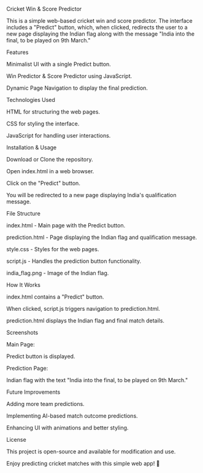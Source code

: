 Cricket Win & Score Predictor

This is a simple web-based cricket win and score predictor. The interface includes a "Predict" button, which, when clicked, redirects the user to a new page displaying the Indian flag along with the message "India into the final, to be played on 9th March."

Features

Minimalist UI with a single Predict button.

Win Predictor & Score Predictor using JavaScript.

Dynamic Page Navigation to display the final prediction.

Technologies Used

HTML for structuring the web pages.

CSS for styling the interface.

JavaScript for handling user interactions.

Installation & Usage

Download or Clone the repository.

Open index.html in a web browser.

Click on the "Predict" button.

You will be redirected to a new page displaying India's qualification message.

File Structure

index.html - Main page with the Predict button.

prediction.html - Page displaying the Indian flag and qualification message.

style.css - Styles for the web pages.

script.js - Handles the prediction button functionality.

india_flag.png - Image of the Indian flag.

How It Works

index.html contains a "Predict" button.

When clicked, script.js triggers navigation to prediction.html.

prediction.html displays the Indian flag and final match details.

Screenshots

Main Page:

Predict button is displayed.

Prediction Page:

Indian flag with the text "India into the final, to be played on 9th March."

Future Improvements

Adding more team predictions.

Implementing AI-based match outcome predictions.

Enhancing UI with animations and better styling.

License

This project is open-source and available for modification and use.

Enjoy predicting cricket matches with this simple web app! 🏏
